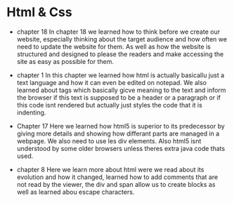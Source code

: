 # Html & Css
* chapter 18
In chapter 18 we learned how to think before we create our website, especially thinking about the target audience and how often we need to update the website for them. As well as how the website is structured and designed to please the readers and make accessing the site as easy as possible for them.
 
  
   
* chapter 1
In this chapter we learned how html is actually basicallu just a text language and how it can even be edited on notepad. We also learned about tags which basically gicve meaning to the text and inform the browser if this text is supposed to be a header or a paragraph or if this code isnt rendered but actually just styles the code that it is indenting. 

* Chapter 17
Here we learned how html5 is superior to its predecessor by giving more details and showing how differant parts are managed in a webpage. We also need to use les div elements. Also html5 isnt understood by some older browsers unless theres extra java code thats used. 
* chapter 8
Here we learn more about html were we read about its evolution and how it changed, learned how to add comments that are not read by the viewer, the div and span allow us to create blocks as well as learned abou escape characters.
